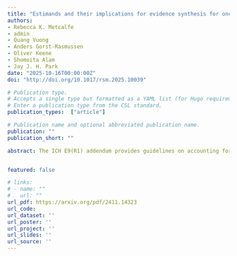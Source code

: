 ```yaml
---
title: "Estimands and their implications for evidence synthesis for oncology: A simulation study of treatment switching in meta-analysis"
authors:
- Rebecca K. Metcalfe
- admin
- Quang Vuong
- Anders Gorst-Rasmussen
- Oliver Keene
- Shomoita Alam
- Jay J. H. Park
date: "2025-10-16T00:00:00Z"
doi: "http://doi.org/10.1017/rsm.2025.10039"

# Publication type.
# Accepts a single type but formatted as a YAML list (for Hugo requirements).
# Enter a publication type from the CSL standard.
publication_types:  ["article"]

# Publication name and optional abbreviated publication name.
publication: ""
publication_short: ""

abstract: The ICH E9(R1) addendum provides guidelines on accounting for intercurrent events in clinical trials using the estimands framework. However, there has been limited attention to the estimands framework for meta-analysis. Using treatment switching, a well-known intercurrent event that occurs frequently in oncology, we conducted a simulation study to explore the bias introduced by pooling together estimates targeting different estimands in a meta-analysis of randomized clinical trials (RCTs) that allowed treatment switching. We simulated overall survival data of a collection of RCTs that allowed patients in the control group to switch to the intervention treatment after disease progression under fixed effects and random effects models. For each RCT, we calculated effect estimates for a treatment policy estimand that ignored treatment switching, and a hypothetical estimand that accounted for treatment switching either by fitting rank-preserving structural failure time models or by censoring switchers. Then, we performed random effects and fixed effects meta-analyses to pool together RCT effect estimates while varying the proportions of trials providing treatment policy and hypothetical effect estimates. We compared the results of meta-analyses that pooled different types of effect estimates with those that pooled only treatment policy or hypothetical estimates. We found that pooling estimates targeting different estimands results in pooled estimators that do not target any estimand of interest, and that pooling estimates of varying estimands can generate misleading results, even under a random effects model. Adopting the estimands framework for meta-analysis may improve alignment between meta-analytic results and the clinical research question of interest.


featured: false

# links:
# - name: ""
#   url: ""
url_pdf: https://arxiv.org/pdf/2411.14323
url_code: 
url_dataset: ''
url_poster: ''
url_project: ''
url_slides: ''
url_source: ''
---
```

